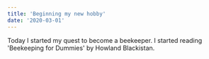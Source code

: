 ```yaml
---
title: 'Beginning my new hobby'
date: '2020-03-01'
---
```


Today I started my quest to become a beekeeper.  I started reading 'Beekeeping for Dummies' by Howland Blackistan.